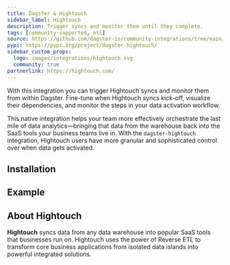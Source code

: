 ```yaml
---
title: Dagster & Hightouch
sidebar_label: Hightouch
description: Trigger syncs and monitor them until they complete.
tags: [community-supported, etl]
source: https://github.com/dagster-io/community-integrations/tree/main/libraries/dagster-hightouch
pypi: https://pypi.org/project/dagster-hightouch/
sidebar_custom_props:
  logo: images/integrations/hightouch.svg
  community: true
partnerlink: https://hightouch.com/
---
```


With this integration you can trigger Hightouch syncs and monitor them from within Dagster. Fine-tune when Hightouch syncs kick-off, visualize their dependencies, and monitor the steps in your data activation workflow.

This native integration helps your team more effectively orchestrate the last mile of data analytics—bringing that data from the warehouse back into the SaaS tools your business teams live in. With the `dagster-hightouch` integration, Hightouch users have more granular and sophisticated control over when data gets activated.

## Installation

<PackageInstallInstructions packageName="dagster-hightouch" />

## Example

<CodeExample path="docs_snippets/docs_snippets/integrations/hightouch.py" language="python" />

## About Hightouch

**Hightouch** syncs data from any data warehouse into popular SaaS tools that businesses run on. Hightouch uses the power of Reverse ETL to transform core business applications from isolated data islands into powerful integrated solutions.
